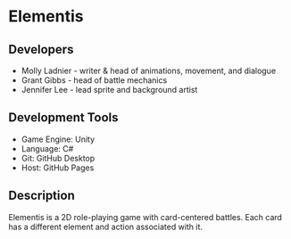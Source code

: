 <h1>Elementis</h1>
<h2>Developers</h2>
<ul>
  <li>Molly Ladnier - writer & head of animations, movement, and dialogue</li>
  <li>Grant Gibbs - head of battle mechanics</li>
  <li>Jennifer Lee - lead sprite and background artist</li>
</ul>
<h2>Development Tools</h2>
<ul>
  <li>Game Engine: Unity</li>
  <li>Language: C#</li>
  <li>Git: GitHub Desktop</li>
  <li>Host: GitHub Pages</li>
</ul>
<h2>Description</h2>
<p>Elementis is a 2D role-playing game with card-centered battles. Each card has a different element and action associated with it.</p>
